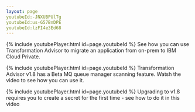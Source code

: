 ```yaml
---
layout: page
youtubeId:-JNXUBPUlTg
youtubeId:us-G57BnDPE
youtubeId:lzFI4e3Ed68
---
```


{% include youtubePlayer.html id=page.youtubeId %}
See how you can use Transformation Advisor to migrate an application from on-prem to IBM Cloud Private.


{% include youtubePlayer.html id=page.youtubeId %}
Transformation Advisor v1.8 has a Beta MQ queue manager scanning feature. Watsh the video to see how you can use it.


{% include youtubePlayer.html id=page.youtubeId %}
Upgrading to v1.8 requires you to create a secret for the first time - see how to do it in this video
